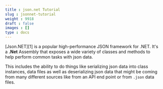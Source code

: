 ```yaml
---
title : json.net Tutorial
slug : jsonnet-tutorial
weight : 9918
draft : false
images : []
type : docs
---
```


[Json.NET][1] is a popular high-performance JSON framework for .NET. It's a **.Net** Assembly that exposes a wide variety of classes and methods to help perform common tasks with json data. 

This includes the ability to do things like serializing json data into class instances, data files as well as deserializing json data that might be coming from many different sources like from an API end point or from `.json` data files.


